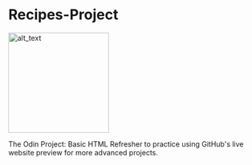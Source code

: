 # Recipes-Project

[<img alt="alt_text" width="200px" src="https://user-images.githubusercontent.com/91037796/151677330-45b4ed2a-5db8-47a2-9c05-832b1df206fb.png" />](https://mike11199.github.io/Recipes-Project/)

The Odin Project:  Basic HTML Refresher to practice using GitHub's live website preview for more advanced projects.
